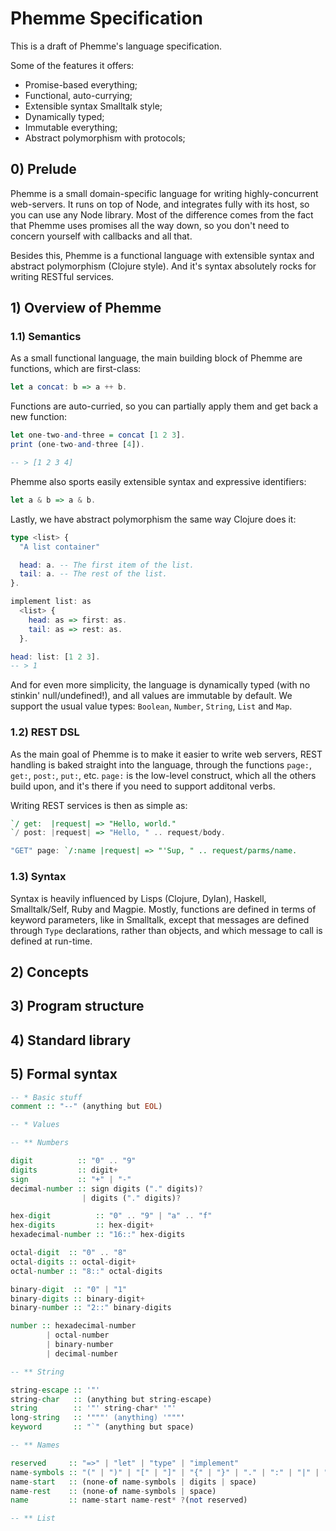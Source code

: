 # Phemme Specification

This is a draft of Phemme's language specification.

Some of the features it offers:

  - Promise-based everything;
  - Functional, auto-currying;
  - Extensible syntax Smalltalk style;
  - Dynamically typed;
  - Immutable everything;
  - Abstract polymorphism with protocols;


## 0) Prelude

Phemme is a small domain-specific language for writing highly-concurrent
web-servers. It runs on top of Node, and integrates fully with its host,
so you can use any Node library. Most of the difference comes from the
fact that Phemme uses promises all the way down, so you don't need to
concern yourself with callbacks and all that.

Besides this, Phemme is a functional language with extensible syntax and
abstract polymorphism (Clojure style). And it's syntax absolutely rocks
for writing RESTful services.


## 1) Overview of Phemme

### 1.1) Semantics

As a small functional language, the main building block of Phemme are
functions, which are first-class:

```hs
let a concat: b => a ++ b.
```

Functions are auto-curried, so you can partially apply them and get back
a new function:

```hs
let one-two-and-three = concat [1 2 3].
print (one-two-and-three [4]).

-- > [1 2 3 4]
```

Phemme also sports easily extensible syntax and expressive identifiers:

```hs
let a & b => a & b.
```

Lastly, we have abstract polymorphism the same way Clojure does it:

```hs
type <list> {
  "A list container"

  head: a. -- The first item of the list.
  tail: a. -- The rest of the list.
}.

implement list: as 
  <list> {
    head: as => first: as.
    tail: as => rest: as.
  }.

head: list: [1 2 3].
-- > 1
```

And for even more simplicity, the language is dynamically typed (with no
stinkin' null/undefined!), and all values are immutable by default. We
support the usual value types: `Boolean`, `Number`, `String`, `List` and
`Map`.


### 1.2) REST DSL

As the main goal of Phemme is to make it easier to write web servers,
REST handling is baked straight into the language, through the functions
`page:`, `get:`, `post:`, `put:`, etc. `page:` is the low-level
construct, which all the others build upon, and it's there if you need
to support additonal verbs.

Writing REST services is then as simple as:

```hs
`/ get:  |request| => "Hello, world."
`/ post: |request| => "Hello, " .. request/body.

"GET" page: `/:name |request| => "'Sup, " .. request/parms/name.
```


### 1.3) Syntax

Syntax is heavily influenced by Lisps (Clojure, Dylan), Haskell,
Smalltalk/Self, Ruby and Magpie. Mostly, functions are defined in terms
of keyword parameters, like in Smalltalk, except that messages are
defined through `Type` declarations, rather than objects, and which
message to call is defined at run-time.



## 2) Concepts

## 3) Program structure

## 4) Standard library

## 5) Formal syntax

```hs
-- * Basic stuff
comment :: "--" (anything but EOL)

-- * Values

-- ** Numbers

digit          :: "0" .. "9"
digits         :: digit+
sign           :: "+" | "-"
decimal-number :: sign digits ("." digits)?
                | digits ("." digits)?

hex-digit          :: "0" .. "9" | "a" .. "f"
hex-digits         :: hex-digit+
hexadecimal-number :: "16::" hex-digits

octal-digit  :: "0" .. "8"
octal-digits :: octal-digit+
octal-number :: "8::" octal-digits

binary-digit  :: "0" | "1"
binary-digits :: binary-digit+
binary-number :: "2::" binary-digits

number :: hexadecimal-number
        | octal-number
        | binary-number
        | decimal-number

-- ** String

string-escape :: '"'
string-char   :: (anything but string-escape)
string        :: '"' string-char* '"'
long-string   :: '"""' (anything) '"""'
keyword       :: "`" (anything but space)

-- ** Names

reserved     :: "=>" | "let" | "type" | "implement"
name-symbols :: "(" | ")" | "[" | "]" | "{" | "}" | "." | ":" | "|" | "`"
name-start   :: (none-of name-symbols | digits | space)
name-rest    :: (none-of name-symbols | space)
name         :: name-start name-rest* ?(not reserved)

-- ** List



```
